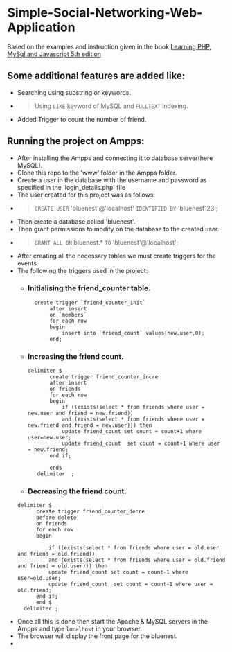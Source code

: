 # Simple-Social-Networking-Web-Application

Based on the examples and instruction given in the book [ Learning PHP, MySql and Javascript 5th edition](https://www.oreilly.com/library/view/learning-php-mysql/9781491979075/)

## Some additional features are added like:
  - Searching using substring or keywords.
  - > Using `LIKE` keyword of MySQL and `FULLTEXT` indexing.
  - Added Trigger to count the number of friend.
## Running the project on Ampps:
  - After installing the Ampps and connecting it to database server(here MySQL).
  - Clone this repo to the 'www' folder in the Ampps folder.
  - Create a user in the database with the username and password as specified in the 'login_details.php' file
  - The user created for this project was as follows:
  - > `CREATE USER` 'bluenest'@'localhost' `IDENTIFIED BY` 'bluenest123';
  - Then create a database called 'bluenest'.
  - Then grant permissions to modify on the database to the created user.
  - > `GRANT ALL ON` bluenest.* `TO` 'bluenest'@'localhost';
  - After creating all the necessary tables we must create triggers for the events.
  - The following the triggers used in the project:
    - ### Initialising the friend_counter table.
      ``` 
        create trigger `friend_counter_init`
             after insert 
             on `members`
             for each row
             begin
                 insert into `friend_count` values(new.user,0);
             end;
      ```
    - ### Increasing the friend count.
      ```
      delimiter $
             create trigger friend_counter_incre
             after insert 
             on friends
             for each row 
             begin
                 if ((exists(select * from friends where user = new.user and friend = new.friend))
                 and (exists(select * from friends where user = new.friend and friend = new.user))) then 
                 update friend_count set count = count+1 where user=new.user;
                 update friend_count  set count = count+1 where user = new.friend;
             end if;

             end$
         delimiter  ;
       ```
     -  ### Decreasing the friend count.
       ```
       delimiter $
             create trigger friend_counter_decre
             before delete
             on friends
             for each row
             begin
                  
                 if ((exists(select * from friends where user = old.user and friend = old.friend))
                 and (exists(select * from friends where user = old.friend and friend = old.user))) then 
                 update friend_count set count = count-1 where user=old.user;
                 update friend_count  set count = count-1 where user = old.friend;
             end if;
             end $
         delimiter ;

       ```
 - Once all this is done then start the Apache & MySQL servers in the Ampps and type `localhost` in your browser.
 - The browser will display the front page for the bluenest.
 - 

     
